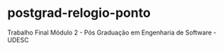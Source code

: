 postgrad-relogio-ponto
======================

Trabalho Final Módulo 2 - Pós Graduação em Engenharia de Software - UDESC
